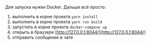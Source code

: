 Для запуска нужен Docker. Дальше всё просто:

1. выполнить в корне проекта `yarn install`
1. выполнить в корне проекта `yarn run build`
2. запустить в корне проекта `docker-compose up`
3. открыть в браузере [http://127.0.0.1:8044/](http://127.0.0.1:8044/)
4. отправить сообщение в чате
